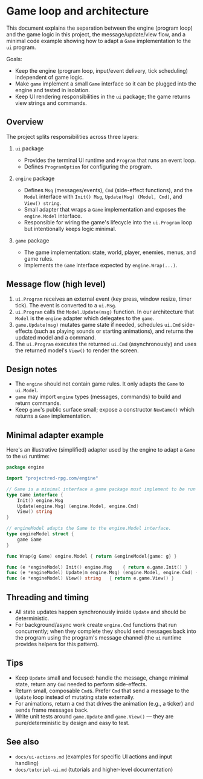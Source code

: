 # Game loop and architecture

This document explains the separation between the engine (program loop) and the game logic in this project, the message/update/view flow, and a minimal code example showing how to adapt a `Game` implementation to the `ui` program.

Goals:
- Keep the engine (program loop, input/event delivery, tick scheduling) independent of game logic.
- Make `game` implement a small `Game` interface so it can be plugged into the engine and tested in isolation.
- Keep UI rendering responsibilities in the `ui` package; the game returns view strings and commands.

Overview
-
The project splits responsibilities across three layers:

1. `ui` package
   - Provides the terminal UI runtime and `Program` that runs an event loop.
   - Defines `ProgramOption` for configuring the program.

2. `engine` package
   - Defines `Msg` (messages/events), `Cmd` (side-effect functions), and the `Model` interface with `Init() Msg`, `Update(Msg) (Model, Cmd)`, and `View() string`.
   - Small adapter that wraps a `Game` implementation and exposes the `engine.Model` interface.
   - Responsible for wiring the game's lifecycle into the `ui.Program` loop but intentionally keeps logic minimal.

3. `game` package
   - The game implementation: state, world, player, enemies, menus, and game rules.
   - Implements the `Game` interface expected by `engine.Wrap(...)`.

Message flow (high level)
-
1. `ui.Program` receives an external event (key press, window resize, timer tick). The event is converted to a `ui.Msg`.
2. `ui.Program` calls the `Model.Update(msg)` function. In our architecture that `Model` is the `engine` adapter which delegates to the `game`.
3. `game.Update(msg)` mutates game state if needed, schedules `ui.Cmd` side-effects (such as playing sounds or starting animations), and returns the updated model and a command.
4. The `ui.Program` executes the returned `ui.Cmd` (asynchronously) and uses the returned model's `View()` to render the screen.

Design notes
-
- The `engine` should not contain game rules. It only adapts the `Game` to `ui.Model`.
- `game` may import `engine` types (messages, commands) to build and return commands.
- Keep `game`'s public surface small; expose a constructor `NewGame()` which returns a `Game` implementation.

Minimal adapter example
-
Here's an illustrative (simplified) adapter used by the engine to adapt a `Game` to the `ui` runtime:

```go
package engine

import "projectred-rpg.com/engine"

// Game is a minimal interface a game package must implement to be run by the engine.
type Game interface {
    Init() engine.Msg
    Update(engine.Msg) (engine.Model, engine.Cmd)
    View() string
}

// engineModel adapts the Game to the engine.Model interface.
type engineModel struct {
    game Game
}

func Wrap(g Game) engine.Model { return &engineModel{game: g} }

func (e *engineModel) Init() engine.Msg    { return e.game.Init() }
func (e *engineModel) Update(m engine.Msg) (engine.Model, engine.Cmd) { return e.game.Update(m) }
func (e *engineModel) View() string   { return e.game.View() }
```

Threading and timing
-
- All state updates happen synchronously inside `Update` and should be deterministic.
- For background/async work create `engine.Cmd` functions that run concurrently; when they complete they should send messages back into the program using the program's message channel (the `ui` runtime provides helpers for this pattern).

Tips
-
- Keep `Update` small and focused: handle the message, change minimal state, return any `Cmd` needed to perform side-effects.
- Return small, composable `Cmd`s. Prefer `Cmd` that send a message to the `Update` loop instead of mutating state externally.
- For animations, return a `Cmd` that drives the animation (e.g., a ticker) and sends frame messages back.
- Write unit tests around `game.Update` and `game.View()` — they are pure/deterministic by design and easy to test.

See also
-
- `docs/ui-actions.md` (examples for specific UI actions and input handling)
- `docs/tutoriel-ui.md` (tutorials and higher-level documentation)
